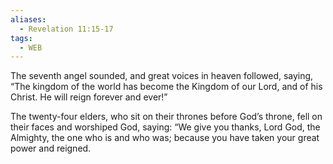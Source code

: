 ```yaml
---
aliases:
  - Revelation 11:15-17
tags:
  - WEB
---
```

The seventh angel sounded, and great voices in heaven followed, saying, “The kingdom of the world has become the Kingdom of our Lord, and of his Christ. He will reign forever and ever!”

The twenty-four elders, who sit on their thrones before God’s throne, fell on their faces and worshiped God, saying: “We give you thanks, Lord God, the Almighty, the one who is and who was; because you have taken your great power and reigned.